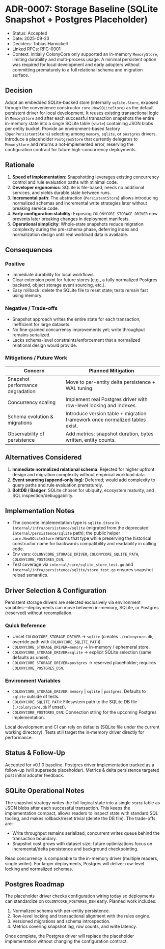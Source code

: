 # ADR-0007: Storage Baseline (SQLite Snapshot + Postgres Placeholder)

- Status: Accepted
- Date: 2025-09-23
- Deciders: Tobias Harnickell
- Linked RFCs: RFC-0001
- Context: Initially ColonyCore only supported an in-memory `MemoryStore`, limiting durability and multi-process usage. A minimal persistent option was required for local development and early adopters without committing prematurely to a full relational schema and migration surface.

## Decision
Adopt an embedded SQLite-backed store (internally `sqlite.Store`, exposed through the convenience constructor `core.NewSQLiteStore`) as the default persistent driver for local development. It reuses existing transactional logic in `MemoryStore` and after each successful transaction snapshots the entire in-memory state into a single SQLite table (`state`) containing JSON blobs per entity bucket. Provide an environment-based factory (`OpenPersistentStore`) selecting among `memory`, `sqlite`, or `postgres` drivers. Introduce a placeholder `PostgresStore` that currently delegates to `MemoryStore` and returns a not-implemented error, reserving the configuration contract for future high-concurrency deployments.

## Rationale
1. **Speed of implementation**: Snapshotting leverages existing concurrency control and rule evaluation paths with minimal code.
2. **Developer ergonomics**: SQLite is file-based, needs no additional services, and yields durable state between runs.
3. **Incremental path**: The abstraction (`PersistentStore`) allows introducing normalized schemas and incremental write strategies later without breaking service code.
4. **Early configuration stability**: Exposing `COLONYCORE_STORAGE_DRIVER` now prevents later breaking changes in deployment manifests.
5. **Operational simplicity**: Whole-state snapshots reduce migration complexity during the pre-schema phase, deferring index and normalization design until real workload data is available.

## Consequences
### Positive
- Immediate durability for local workflows.
- Clear extension point for future stores (e.g., a fully normalized Postgres backend, object storage event sourcing, etc.).
- Easy rollback: delete the SQLite file to reset state; tests remain fast using memory.

### Negative / Trade-offs
- Snapshot approach writes the entire state for each transaction; inefficient for large datasets.
- No fine-grained concurrency improvements yet; write throughput remains serialized.
- Lacks schema-level constraints/enforcement that a normalized relational design would provide.

### Mitigations / Future Work
| Concern | Planned Mitigation |
| ------- | ------------------ |
| Snapshot performance degradation | Move to per-entity delta persistence + WAL tuning. |
| Concurrency scaling | Implement real Postgres driver with row-level locking and indexes. |
| Schema evolution & migrations | Introduce version table + migration framework once normalized tables exist. |
| Observability of persistence | Add metrics: snapshot duration, bytes written, entity counts. |

## Alternatives Considered
1. **Immediate normalized relational schema**: Rejected for higher upfront design and migration complexity without empirical workload data.
2. **Event sourcing (append-only log)**: Deferred; would add complexity to query paths and rule evaluation prematurely.
3. **BoltDB / Badger**: SQLite chosen for ubiquity, ecosystem maturity, and SQL inspection/debuggability.

## Implementation Notes
- The concrete implementation type is `sqlite.Store` in `internal/infra/persistence/sqlite` (migrated from the deprecated `internal/persistence/sqlite` path); the public helper `core.NewSQLiteStore` returns that type while preserving the historical constructor name for backwards compatibility and readability in calling code.
- Env vars: `COLONYCORE_STORAGE_DRIVER`, `COLONYCORE_SQLITE_PATH`, `COLONYCORE_POSTGRES_DSN`.
- Test coverage via `internal/core/sqlite_store_test.go` and `internal/infra/persistence/sqlite/store_test.go` ensures snapshot reload semantics.

## Driver Selection & Configuration
Persistent storage drivers are selected exclusively via environment variables—deployments can move between in-memory, SQLite, or Postgres (reserved) without recompilation.

### Quick Reference
- Unset `COLONYCORE_STORAGE_DRIVER` → `sqlite` (creates `./colonycore.db`; override path with `COLONYCORE_SQLITE_PATH`).
- `COLONYCORE_STORAGE_DRIVER=memory` → in-memory / ephemeral store.
- `COLONYCORE_STORAGE_DRIVER=sqlite` → explicit SQLite selection (same defaults as unset).
- `COLONYCORE_STORAGE_DRIVER=postgres` → reserved placeholder; requires `COLONYCORE_POSTGRES_DSN`.

### Environment Variables
- `COLONYCORE_STORAGE_DRIVER`: `memory` | `sqlite` | `postgres`. Defaults to `sqlite` outside of tests.
- `COLONYCORE_SQLITE_PATH`: Filesystem path to the SQLite DB file (`./colonycore.db` if unset).
- `COLONYCORE_POSTGRES_DSN`: Connection string for the upcoming Postgres implementation.

Local development and CI can rely on defaults (SQLite file under the current working directory). Tests still target the in-memory driver directly for performance.

## Status & Follow-Up
Accepted for v0.1.0 baseline. Postgres driver implementation tracked as a follow-up (will supersede placeholder). Metrics & delta persistence targeted post initial adopter feedback.

## SQLite Operational Notes
The snapshot strategy writes the full logical state into a single `state` table as JSON blobs after each successful transaction. This keeps the implementation compact, allows readers to inspect state with standard SQL tooling, and makes rollback/reset trivial (delete the DB file). The trade-offs are:
- Write throughput remains serialized; concurrent writes queue behind the transaction boundary.
- Snapshot cost grows with dataset size; future optimizations focus on incremental/delta persistence and background checkpointing.

Read concurrency is comparable to the in-memory driver (multiple readers, single writer). For larger deployments, Postgres will deliver row-level locking and normalized schemas.

## Postgres Roadmap
The placeholder driver checks configuration wiring today so deployments can standardize on `COLONYCORE_POSTGRES_DSN` early. Planned work includes:
1. Normalized schema with per-entity persistence.
2. Row-level locking and transactional alignment with the rules engine.
3. Versioned migrations and schema introspection.
4. Metrics covering snapshot lag, row counts, and write latency.

Once complete, the Postgres driver will replace the placeholder implementation without changing the configuration contract.
